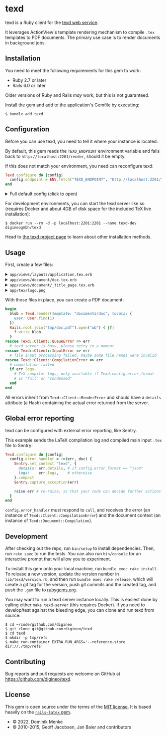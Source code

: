 # texd

texd is a Ruby client for the [texd web service](https://github.com/digineo/texd).

It leverages ActionView's template rendering mechanism to compile `.tex`
templates to PDF documents. The primary use case is to render documents
in background jobs.

## Installation

You need to meet the following requirements for this gem to work:

- Ruby 2.7 or later
- Rails 6.0 or later

Older versions of Ruby and Rails *may* work, but this is not guaranteed.

Install the gem and add to the application's Gemfile by executing:

    $ bundle add texd

## Configuration

Before you can use texd, you need to tell it where your instance is located.

By default, this gem reads the `TEXD_ENDPOINT` environment variable and falls
back to `http://localhost:2201/render`, should it be empty.

If this does not match your environment, you need can reconfigure texd:

```rb
Texd.configure do |config|
  config.endpoint = ENV.fetch("TEXD_ENDPOINT", "http://localhost:2201/")
end
```

<details><summary>Full default config (click to open)</summary>

```rb
Texd.configure do |config|
  config.endpoint       = ENV.fetch("TEXD_ENDPOINT", "http://localhost:2201/")
  config.open_timeout   = ENV.fetch("TEXD_OPEN_TIMEOUT", 60)
  config.read_timeout   = ENV.fetch("TEXD_READ_TIMEOUT", 180)
  config.write_timeout  = ENV.fetch("TEXD_WRITE_TIMEOUT", 60)
  config.error_format   = ENV.fetch("TEXD_ERRORS", "full")
  config.error_handler  = ENV.fetch("TEXD_ERROR_HANDLER", "raise")
  config.tex_engine     = ENV["TEXD_ENGINE"]
  config.tex_image      = ENV["TEXD_IMAGE"]
  config.helpers        = []
  config.lookup_paths   = []
  config.lookup_paths   = [] # Rails.root.join("app/tex") is always prepended
  config.ref_cache_size = 128
end
```

</details>

For development environments, you can start the texd server like so (requires
Docker and about 4GB of disk space for the included TeX live installation):

```console
$ docker run --rm -d -p localhost:2201:2201 --name texd-dev digineogmbh/texd
```

Head to [the texd project page](https://github.com/digineo/texd#readme) to learn
about other installation methods.

## Usage

First, create a few files:

<details><summary><code>app/views/layouts/application.tex.erb</code></summary>

This is the default layout. Here, you should define a `\documentclass`
and use `yield`. In this example, we're using ERB (Erubi) to include
dynamic content into a `.tex` file.

```erb
\documentclass{article}
\usepackage{graphicx}
<%= content_for :preamble %>

\begin{document}
<%= yield %>
\end{document}
```

</details>
<details><summary><code>app/views/document/doc.tex.erb</code></summary>

In `document/doc.tex`, we're specifying some stuff for the preamble,
render a partial, and add content for the document:

```erb
<% content_for :preamble do %>
\usepackage{blindtext}

\title{Demo document}
\date{\today}
\author{<%= user.full_name %>}
<% end %>

<%= render partial: "document/title_page" %>

\Blinddocument
```

OK, that wasn't true. We're leveraging the `blindtext` package to add
content for us :)

The `user` variable is passed as local method to `Texd.render` (see below).

</details>
<details><summary><code>app/views/document/_title_page.tex.erb</code></summary>

This partial embeds an image and creates the title page.

```erb
\begin{center}
  \includegraphics[width=0.5\linewidth]{<%= texd_attach "logo.png" %>}
\end{center}

\titlepage
```

With `texd_attach`, we're referencing a file *outside* ActionView's lookup
paths, but in Texd's lookup paths (`RAILS_ROOT/app/tex` by default).

You can use this directory to store and deploy static assets.

Please be aware, that attachments will be renamed (`att00123.png`)
in the POST body, and `att00123.png` will be returned from `texd_attach`.
You can skip the renaming, if you want/need to:

```erb
% attaches RAILS_ROOT/app/tex/logo.png, and inserts "logo.png":
<%= texd_attach "logo.png", rename: false %>

% attaches RAILS_ROOT/app/tex/logo.png, and inserts "assets/logo.png":
<%= texd_attach "logo.png", rename: "assets/logo.png" %>

% attaches RAILS_ROOT/app/tex/common.tex, and inserts "att00042" (or similar):
<%= texd_attach "common.tex", without_extension: true %>
```

</details>
<details><summary><code>app/tex/logo.png</code></summary>

*(Imagine your logo here.)*

</details>

With those files in place, you can create a PDF document:

```rb
begin
  blob = Texd.render(template: "documents/doc", locals: {
    user: User.find(1)
  })
  Rails.root.join("tmp/doc.pdf").open("wb") { |f|
    f.write blob
  }
rescue Texd::Client::QueueError => err
  # texd server is busy, please retry in a moment
rescue Texd::Client::InputError => err
  # file input processing failed, maybe some file names were invalid
rescue Texd::Client::CompilationError => err
  # compilation failed
  if err.logs
    # TeX compiler logs, only available if Texd.config.error_format
    # is "full" or "condensed"
  end
end
```

All errors inherit from `Texd::Client::RenderError` and should have
a `details` attribute (a Hash) containing the actual error returned
from the server.

## Global error reporting

texd can be configured with external error reporting, like Sentry.

This example sends the LaTeX compilation log and compiled main input `.tex`
file to Sentry:

```ruby
Texd.configure do |config|
  config.error_handler = ->(err, doc) {
    Sentry.set_context "texd", {
      details: err.details, # if config.error_format == "json"
      logs:    err.logs,    # otherwise
    }.compact
    Sentry.capture_exception(err)

    raise err # re-raise, so that your code can decide further actions
  }
end
```

`config.error_handler` must respond to `call`, and receives the error (an instance
of `Texd::Client::CompilationError`) and the document context (an instance of
`Texd::Document::Compilation`).

## Development

After checking out the repo, run `bin/setup` to install dependencies. Then, run
`rake spec` to run the tests. You can also run `bin/console` for an interactive
prompt that will allow you to experiment.

To install this gem onto your local machine, run `bundle exec rake install`. To
release a new version, update the version number in `lib/texd/version.rb`, and
then run `bundle exec rake release`, which will create a git tag for the version,
push git commits and the created tag, and push the `.gem` file to
[rubygems.org](https://rubygems.org).

You may want to run a texd server instance locally. This is easiest done by
calling either `make texd-server` (this requires Docker). If you need to
develop/test against the bleeding edge, you can clone and run texd from source:

```console
$ cd ~/code/github.com/digineo
$ git clone git@github.com:digineo/texd
$ cd texd
$ mkdir -p tmp/refs
$ make run-container EXTRA_RUN_ARGS='--reference-store dir://./tmp/refs'
```

## Contributing

Bug reports and pull requests are welcome on GitHub at https://github.com/digineo/texd.

## License

This gem is open source under the terms of the [MIT license](./LICENSE). It is
based heavily on the [`rails-latex` gem](https://github.com/amagical-net/rails-latex).

- © 2022, Dominik Menke
- © 2010-2015, Geoff Jacobsen, Jan Baier and contributors
